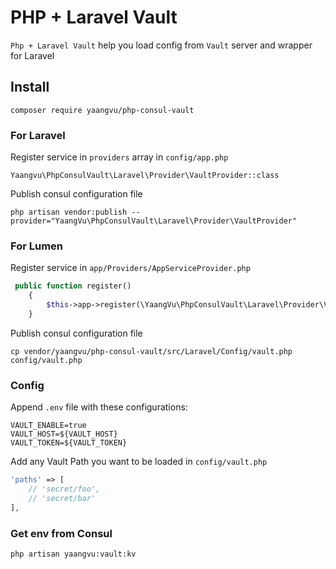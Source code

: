# PHP + Laravel Vault

`Php + Laravel Vault` help you load config from `Vault` server and wrapper for Laravel

## Install

`composer require yaangvu/php-consul-vault`

### For Laravel

Register service in `providers` array in `config/app.php`

```
Yaangvu\PhpConsulVault\Laravel\Provider\VaultProvider::class
```

Publish consul configuration file

```
php artisan vendor:publish --provider="YaangVu\PhpConsulVault\Laravel\Provider\VaultProvider"
```

### For Lumen

Register service in `app/Providers/AppServiceProvider.php`

```php
 public function register()
    {
        $this->app->register(\YaangVu\PhpConsulVault\Laravel\Provider\VaultProvider::class);
    }
```

Publish consul configuration file

``` shell
cp vendor/yaangvu/php-consul-vault/src/Laravel/Config/vault.php config/vault.php
```

### Config

Append `.env` file with these configurations:

```dotenv
VAULT_ENABLE=true
VAULT_HOST=${VAULT_HOST}
VAULT_TOKEN=${VAULT_TOKEN}
```

Add any Vault Path you want to be loaded in `config/vault.php`

```php
'paths' => [
    // 'secret/foo',
    // 'secret/bar'
],
```

### Get env from Consul

```shell
php artisan yaangvu:vault:kv
```

